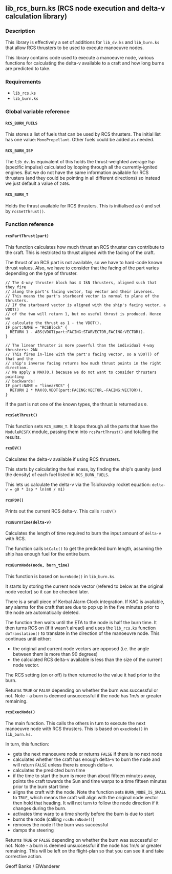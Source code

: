 ## lib\_rcs\_burn.ks (RCS node execution and delta-v calculation library)

### Description

This library is effectively a set of additions for `lib_dv.ks` and `lib_burn.ks` that allow RCS thrusters to be used to execute manoeuvre nodes.

This library contains code used to execute a manoeuvre node, various functions for calculating the delta-v available to a craft and how long burns are predicted to take.

### Requirements

 * `lib_rcs.ks`
 * `lib_burn.ks`

### Global variable reference

#### `RCS_BURN_FUELS`

This stores a list of fuels that can be used by RCS thrusters. The initial list has one value: `MonoPropellant`. Other fuels could be added as needed.

#### `RCS_BURN_ISP`

The `lib_dv.ks` equivalent of this holds the thrust-weighted average Isp (specific impulse) calculated by looping through all the currently-ignited engines. But we do not have the same information available for RCS thrusters (and they could be pointing in all different directions) so instead we just default a value of `240`s.

#### `RCS_BURN_T`

Holds the thrust available for RCS thrusters. This is initialised as `0` and set by `rcsSetThrust()`.

### Function reference

#### `rcsPartThrust(part)`

This function calculates how much thrust an RCS thruster can contribute to the craft. This is restricted to thrust aligned with the facing of the craft.

The thrust of an RCS part is not available, so we have to hard-code known thrust values. Also, we have to consider that the facing of the part varies depending on the type of thruster.

    // The 4-way thruster block has 4 1kN thrusters, aligned such that they fire
    // along the part's facing vector, top vector and their inverses.
    // This means the part's starboard vector is normal to plane of the thrusters.
    // If the starboard vector is aligned with the ship's facing vector, a VDOT()
    // of the two will return 1, but no useful thrust is produced. Hence we
    // calculate the thrust as 1 - the VDOT().
    IF part:NAME = "RCSBlock" {
      RETURN 1 - ABS(VDOT(part:FACING:STARVECTOR,FACING:VECTOR)).
    }

    // The linear thruster is more powerful than the individual 4-way thrusters: 2kN
    // This fires in-line with the part's facing vector, so a VDOT() of that and the
    // ship's inverse facing returns how much thrust points in the right direction.
    // We apply a MAX(0,) because we do not want to consider thrusters pointing
    // backwards!
    IF part:NAME = "linearRCS" {
      RETURN 2 * MAX(0,VDOT(part:FACING:VECTOR,-FACING:VECTOR)).
    }

If the part is not one of the known types, the thrust is returned as `0`.

#### `rcsSetThrust()`

This function sets `RCS_BURN_T`. It loops through all the parts that have the `ModuleRCSFX` module, passing them into `rcsPartThrust()` and totalling the results.

#### `rcsDV()`

Calculates the delta-v available if using RCS thrusters.

This starts by calculating the fuel mass, by finding the ship's quanity (and the density) of each fuel listed in `RCS_BURN_FUELS`.

This lets us calculate the delta-v via the Tsiolkovsky rocket equation: `delta-v = g0 * Isp * ln(m0 / m1)`

#### `rcsPDV()`

Prints out the current RCS delta-v. This calls `rcsDV()`

#### `rcsBurnTime(delta-v)`

Calculates the length of time required to burn the input amount of `delta-v` with RCS.

The function calls `btCalc()` to get the predicted burn length, assuming the ship has enough fuel for the entire burn.

#### `rcsBurnNode(node, burn_time)`

This function is based on `burnNode()` in `lib_burn.ks`.

It starts by storing the current node vector (refered to below as the original node vector) so it can be checked later.

There is a small piece of Kerbal Alarm Clock integration. If KAC is available, any alarms for the craft that are due to pop up in the five minutes prior to the node are automatically deleted.

The function then waits until the ETA to the node is half the burn time. It then turns RCS on (if it wasn't alread) and uses the `lib_rcs.ks` function `doTranslation()` to translate in the direction of the manoeuvre node. This continues until either:
* the original and current node vectors are opposed (i.e. the angle between them is more than 90 degrees)
* the calculated RCS delta-v available is less than the size of the current node vector.

The RCS setting (on or off) is then returned to the value it had prior to the burn.

Returns `TRUE` or `FALSE` depending on whether the burn was successful or not.
Note - a burn is deemed unsuccessful if the node has 1m/s or greater remaining.

#### `rcsExecNode()`

The main function. This calls the others in turn to execute the next manoeuvre node with RCS thrusters. This is based on `execNode()` in `lib_burn.ks`.

In turn, this function:
* gets the next manoeuvre node or returns `FALSE` if there is no next node
* calculates whether the craft has enough delta-v to burn the node and will return `FALSE` unless there is enough delta-v.
* calculates the predicted burn time
* if the time to start the burn is more than about fifteen minutes away, points the craft towards the Sun and time warps to a time fifteen minutes prior to the burn start time
* aligns the craft with the node. Note the function sets `BURN_NODE_IS_SMALL` to `TRUE`, which means the craft will align with the original node vector then hold that heading. It will not turn to follow the node direction if it changes during the burn.
* activates time warp to a time shortly before the burn is due to start
* burns the node (calling `rcsBurnNode()`)
* removes the node if the burn was successful
* damps the steering

Returns `TRUE` or `FALSE` depending on whether the burn was successful or not.
Note - a burn is deemed unsuccessful if the node has 1m/s or greater remaining. This will be left on the flight-plan so that you can see it and take corrective action.

Geoff Banks / ElWanderer
